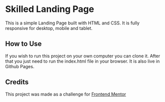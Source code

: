 # Skilled Landing Page

This is a simple Landing Page built with HTML and CSS. It is fully responsive for desktop, mobile and tablet.

## How to Use

If you wish to run this project on your own computer you can clone it. After that you just need to run the index.html file in your browser. It is also live in Github Pages.

## Credits

This project was made as a challenge for [Frontend Mentor](https://www.frontendmentor.io/)

